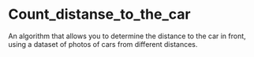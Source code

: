 # Count_distanse_to_the_car
An algorithm that allows you to determine the distance to the car in front, using a dataset of photos of cars from different distances.
